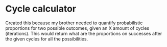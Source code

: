 # Cycle calculator

Created this because my brother needed to quantify probabilistic proportions for two possible outcomes, given an X amount of cycles (iterations). This would return what are the proportions on successes after the given cycles for all the possibilities.